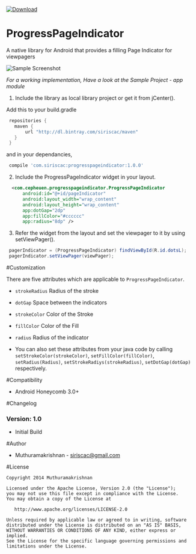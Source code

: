 [ ![Download](https://api.bintray.com/packages/siriscac/maven/ProgressPageIndicator/images/download.svg) ](https://bintray.com/siriscac/maven/ProgressPageIndicator/_latestVersion)
# ProgressPageIndicator
A native library for Android that provides a filling Page Indicator for viewpagers

![Sample Screenshot](https://raw.githubusercontent.com/siriscac/ProgressPageIndicator/master/screens/screen.png)

*For a working implementation, Have a look at the Sample Project - app module*

1. Include the library as local library project or get it from jCenter(). 

  Add this to your build.gradle
  ```groovy
   repositories {
     maven {
         url "http://dl.bintray.com/siriscac/maven"
     }
   }
   ```
   
   and in your dependancies,
   ```groovy
    compile 'com.siriscac:progresspageindicator:1.0.0'
   ```

2. Include the ProgressPageIndicator widget in your layout.

  ```xml
    <com.cepheuen.progresspageindicator.ProgressPageIndicator
        android:id="@+id/pageIndicator"
        android:layout_width="wrap_content"
        android:layout_height="wrap_content"
        app:dotGap="2dp"
        app:fillColor="#cccccc"
        app:radius="8dp" />
  ```
    
3. Refer the widget from the layout and set the viewpager to it by using setViewPager().
   
  ```java
   pagerIndicator = (ProgressPageIndicator) findViewById(R.id.dotsL);
   pagerIndicator.setViewPager(viewPager);
  ```
   
#Customization

There are five attributes which are applicable to `ProgressPageIndicator`.
  
  - `strokeRadius` Radius of the stroke
  - `dotGap` Space between the indicators
  - `strokeColor` Color of the Stroke
  - `fillColor` Color of the Fill
  - `radius` Radius of the indicator
  

  - You can also set these attributes from your java code by calling `setStrokeColor(strokeColor)`, `setFillColor(fillColor)`, `setRadius(Radius)`, `setStrokeRadiys(strokeRadius)`, `setDotGap(dotGap)` respectively.
  
#Compatibility
  
  * Android Honeycomb 3.0+
  
#Changelog

### Version: 1.0

  * Initial Build
  
#Author

  * Muthuramakrishnan - <siriscac@gmail.com>
  
#License

    Copyright 2014 Muthuramakrishnan

    Licensed under the Apache License, Version 2.0 (the "License");
    you may not use this file except in compliance with the License.
    You may obtain a copy of the License at

       http://www.apache.org/licenses/LICENSE-2.0

    Unless required by applicable law or agreed to in writing, software
    distributed under the License is distributed on an "AS IS" BASIS,
    WITHOUT WARRANTIES OR CONDITIONS OF ANY KIND, either express or implied.
    See the License for the specific language governing permissions and
    limitations under the License.
